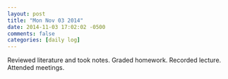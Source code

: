 ```yaml
---
layout: post
title: "Mon Nov 03 2014"
date: 2014-11-03 17:02:02 -0500
comments: false
categories: [daily log]
---
```


Reviewed literature and took notes. Graded homework. Recorded lecture. Attended
meetings.
